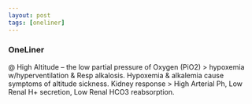 ```yaml
---
layout: post
tags: [oneliner]
---
```



### OneLiner

@ High Altitude – the low partial pressure of Oxygen (PiO2) > hypoxemia w/hyperventilation & Resp alkalosis. Hypoxemia & alkalemia cause symptoms of altitude sickness. Kidney response > High Arterial Ph, Low Renal H+ secretion, Low Renal HCO3 reabsorption.
